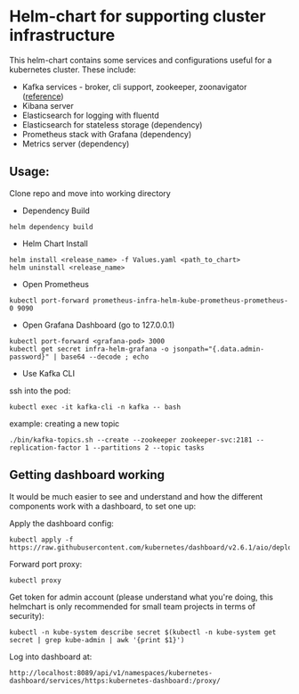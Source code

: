 # Helm-chart for supporting cluster infrastructure

  This helm-chart contains some services and configurations useful for a kubernetes cluster. These include:
  - Kafka services - broker, cli support, zookeeper, zoonavigator ([reference](https://github.com/ricardo-aires/helm-charts/tree/main/charts/kafka "Kafka chart"))
  - Kibana server
  - Elasticsearch for logging with fluentd
  - Elasticsearch for stateless storage (dependency)
  - Prometheus stack with Grafana (dependency)
  - Metrics server (dependency)

## Usage:

Clone repo and move into working directory

- Dependency Build
```
helm dependency build 
```

- Helm Chart Install
```
helm install <release_name> -f Values.yaml <path_to_chart>
helm uninstall <release_name>
```

- Open Prometheus
```
kubectl port-forward prometheus-infra-helm-kube-prometheus-prometheus-0 9090
```

- Open Grafana Dashboard (go to 127.0.0.1)
```
kubectl port-forward <grafana-pod> 3000
kubectl get secret infra-helm-grafana -o jsonpath="{.data.admin-password}" | base64 --decode ; echo
```

- Use Kafka CLI

ssh into the pod:
```
kubectl exec -it kafka-cli -n kafka -- bash
```
example: creating a new topic
```
./bin/kafka-topics.sh --create --zookeeper zookeeper-svc:2181 --replication-factor 1 --partitions 2 --topic tasks
```

## Getting dashboard working

It would be much easier to see and understand and how the different components work with a dashboard, to set one up:

Apply the dashboard config:
```
kubectl apply -f https://raw.githubusercontent.com/kubernetes/dashboard/v2.6.1/aio/deploy/recommended.yaml
```
Forward port proxy:
```
kubectl proxy 
```
Get token for admin account (please understand what you're doing, this helmchart is only recommended for small team projects in terms of security):
```
kubectl -n kube-system describe secret $(kubectl -n kube-system get secret | grep kube-admin | awk '{print $1}')

```
Log into dashboard at:
```
http://localhost:8089/api/v1/namespaces/kubernetes-dashboard/services/https:kubernetes-dashboard:/proxy/

```
